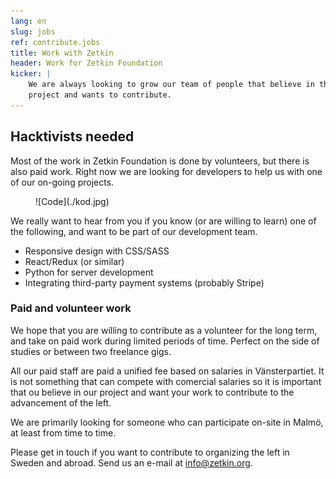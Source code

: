 ```yaml
---
lang: en
slug: jobs
ref: contribute.jobs
title: Work with Zetkin
header: Work for Zetkin Foundation
kicker: |
    We are always looking to grow our team of people that believe in the Zetkin
    project and wants to contribute.
---
```


## Hacktivists needed
Most of the work in Zetkin Foundation is done by volunteers, but there is also
paid work. Right now we are looking for developers to help us with one of our
on-going projects.

<figure markdown="1">
![Code](./kod.jpg)
</figure>

We really want to hear from you if you know (or are willing to learn) one of
the following, and want to be part of our development team.

* Responsive design with CSS/SASS
* React/Redux (or similar)
* Python for server development
* Integrating third-party payment systems (probably Stripe)

### Paid and volunteer work
We hope that you are willing to contribute as a volunteer for the long term,
and take on paid work during limited periods of time. Perfect on the side of
studies or between two freelance gigs.

All our paid staff are paid a unified fee based on salaries in Vänsterpartiet.
It is not something that can compete with comercial salaries so it is
important that ou believe in our project and want your work to contribute to
the advancement of the left.

We are primarily looking for someone who can participate on-site in Malmö, at
least from time to time.

Please get in touch if you want to contribute to organizing the left in Sweden
and abroad. Send us an e-mail at [info@zetkin.org](mailto:info@zetkin.org).
